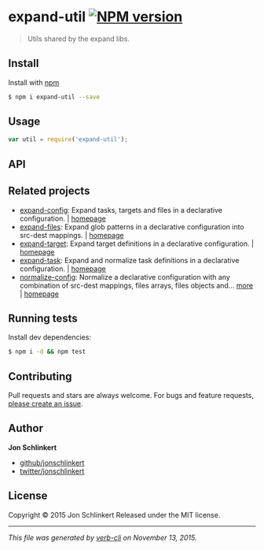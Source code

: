 # expand-util [![NPM version](https://badge.fury.io/js/expand-util.svg)](http://badge.fury.io/js/expand-util)

> Utils shared by the expand libs.

## Install

Install with [npm](https://www.npmjs.com/)

```sh
$ npm i expand-util --save
```

## Usage

```js
var util = require('expand-util');
```

## API

## Related projects

* [expand-config](https://www.npmjs.com/package/expand-config): Expand tasks, targets and files in a declarative configuration. | [homepage](https://github.com/jonschlinkert/expand-config)
* [expand-files](https://www.npmjs.com/package/expand-files): Expand glob patterns in a declarative configuration into src-dest mappings. | [homepage](https://github.com/jonschlinkert/expand-files)
* [expand-target](https://www.npmjs.com/package/expand-target): Expand target definitions in a declarative configuration. | [homepage](https://github.com/jonschlinkert/expand-target)
* [expand-task](https://www.npmjs.com/package/expand-task): Expand and normalize task definitions in a declarative configuration. | [homepage](https://github.com/jonschlinkert/expand-task)
* [normalize-config](https://www.npmjs.com/package/normalize-config): Normalize a declarative configuration with any combination of src-dest mappings, files arrays, files objects and… [more](https://www.npmjs.com/package/normalize-config) | [homepage](https://github.com/jonschlinkert/normalize-config)

## Running tests

Install dev dependencies:

```sh
$ npm i -d && npm test
```

## Contributing

Pull requests and stars are always welcome. For bugs and feature requests, [please create an issue](https://github.com/jonschlinkert/expand-util/issues/new).

## Author

**Jon Schlinkert**

+ [github/jonschlinkert](https://github.com/jonschlinkert)
+ [twitter/jonschlinkert](http://twitter.com/jonschlinkert)

## License

Copyright © 2015 Jon Schlinkert
Released under the MIT license.

***

_This file was generated by [verb-cli](https://github.com/assemble/verb-cli) on November 13, 2015._